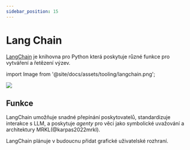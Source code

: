 ```yaml
---
sidebar_position: 15
---
```


# Lang Chain

[LangChain](https://github.com/hwchase17/langchain/) je knihovna pro Python
která poskytuje různé funkce pro vytváření a řetězení výzev.

import Image from '@site/docs/assets/tooling/langchain.png';

<div style={{textAlign: 'center'}}>
  <img src={Image} style={{width: "750px"}} />
</div>

## Funkce

LangChain umožňuje snadné přepínání poskytovatelů, standardizuje interakce s LLM,
a poskytuje _agenty_ pro věci jako symbolické uvažování a architektury MRKL(@karpas2022mrkl).

LangChain plánuje v budoucnu přidat grafické uživatelské rozhraní.
